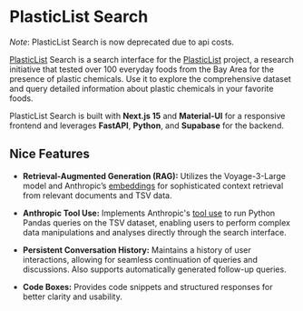 # PlasticList Search

_Note_: PlasticList Search is now deprecated due to api costs.

[PlasticList]((https://frontend-ten-lac-57.vercel.app/)) Search is a search interface for the [PlasticList](https://www.plasticlist.org/) project, a research initiative that tested over 100 everyday foods from the Bay Area for the presence of plastic chemicals. Use it to explore the comprehensive dataset and query detailed information about plastic chemicals in your favorite foods.

PlasticList Search is built with **Next.js 15** and **Material-UI** for a responsive frontend and leverages **FastAPI**, **Python**, and **Supabase** for the backend.

## Nice Features

- **Retrieval-Augmented Generation (RAG):** Utilizes the Voyage-3-Large model and Anthropic’s [embeddings](https://docs.anthropic.com/en/docs/build-with-claude/embeddings) for sophisticated context retrieval from relevant documents and TSV data.
  
- **Anthropic Tool Use:** Implements Anthropic's [tool use](https://docs.anthropic.com/en/docs/build-with-claude/tool-use) to run Python Pandas queries on the TSV dataset, enabling users to perform complex data manipulations and analyses directly through the search interface.

- **Persistent Conversation History:** Maintains a history of user interactions, allowing for seamless continuation of queries and discussions. Also supports automatically generated follow-up queries.

- **Code Boxes:** Provides code snippets and structured responses for better clarity and usability.
